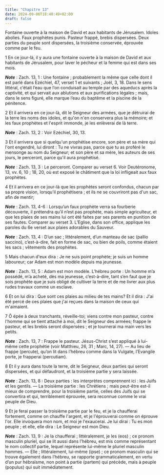 ```yaml
---
title: "Chapitre 13"
date: 2024-09-06T18:40:49+02:00
draft: false
---
```



Fontaine ouverte à la maison de David et aux habitants de Jérusalem.
Idoles abolies.
Faux prophètes punis.
Pasteur frappé, brebis dispersées.
Deux parties du peuple sont dispersées, la troisième conservée, éprouvée comme par le feu.


1 En ce jour-là, il y aura une fontaine ouverte à la maison de David et aux habitants de Jérusalem, pour laver le pécheur et la femme qui est dans ses mois.

***Note*** :  Zach. 13, 1 : Une fontaine ; probablement la même que celle dont il est parlé dans Ezéchiel, 47, verset 1 et suivants ; Joël, 3, 18. Dans le sens littéral, c’était l’eau que l’on conduisait au temple par des aqueducs après la captivité, et qui servait aux ablutions et aux purifications légales ; mais, dans le sens figuré, elle marque l’eau du baptême et la piscine de la pénitence.


2 Et il arrivera en ce jour-là, dit le Seigneur des armées, que je détruirai de la terre les noms des idoles, et qu'on n'en conservera plus la mémoire; et les faux prophètes et l'esprit immonde, je les enlèverai de là terre.

***Note*** :  Zach. 13, 2 : Voir Ezéchiel, 30, 13.

3 Et il arrivera que si quelqu'un prophétise encore, son père et sa mère qui l'ont engendré, lui diront : Tu ne vivras pas, parce que tu as proféré le mensonge au nom du Seigneur; et son père et sa mère, les auteurs de ses jours, le perceront, parce qu'il aura prophétisé.

***Note*** :  Zach. 13, 3 : Le perceront. Comparer au verset 6. Voir Deutéronome, 13, vv. 6, 10 ; 18, 20, où est exposé le châtiment que la loi infligeait aux faux prophètes.


4 Et il arrivera en ce jour-là que les prophètes seront confondus, chacun par sa propre vision, lorsqu'il prophétisera ; et ils ne se couvriront pas d'un sac, afin de mentir;

***Note*** :  Zach. 13, 4-6 : Lorsqu’un faux prophète verra sa fourberie découverte, il prétendra qu’il n’est pas prophète, mais simple agriculteur, et que les plaies de ses mains lui ont été faites par ses parents en punition de ses fautes. Comparer au verset 3. L’Eglise, dans son office, applique les paroles du 6e verset aux plaies adorables du Sauveur.

***Note*** :  Zach. 13, 4 : D’un sac ; littéralement, d’un manteau de sac (pallio saccino), c’est-à-dire, fait en forme de sac, ou bien de poils, comme étaient les sacs ; vêtements des prophètes.

5 Mais chacun d'eux dira : Je ne suis point prophète; je suis un homme laboureur; car Adam est mon modèle depuis ma jeunesse.

***Note*** :  Zach. 13, 5 : Adam est mon modèle. L’hébreu porte : Un homme m’a possédé, m’a acheté, dès ma jeunesse, c’est-à-dire, tant s’en faut que je sois prophète que je suis obligé de cultiver la terre et de me livrer aux plus rudes travaux comme un esclave.

6 Et on lui dira : Que sont ces plaies au milieu de tes mains? Et il dira : J'ai été percé de ces plaies que j'ai reçues dans la maison de ceux qui m'aimaient.


7 Ô épée à deux tranchants, réveille-toi; viens contre mon pasteur, contre l'homme qui se tient attaché à moi, dit le Seigneur des armées; frappe le pasteur, et les brebis seront dispersées ; et je tournerai ma main vers les petits.

***Note*** :  Zach. 13, 7 : Frappe le pasteur. Jésus-Christ s’est appliqué à lui-même cette prophétie (voir Matthieu, 26, 31 ; Marc, 14, 27). ― Au lieu de frappe (percute), qu’on lit dans l’hébreu comme dans la Vulgate, l’Evangile porte, je frapperai (percutiam).

8 Et il y aura dans toute la terre, dit le Seigneur, deux parties qui seront dispersées, et qui défaudront, et la troisième partie y sera laissée.

***Note*** :  Zach. 13, 8 : Deux parties : les interprètes comprennent ici : les Juifs et les gentils. ― La troisième partie : les Chrétiens ; mais peut-être est-il mieux de comprendre, pour la troisième partie, celles des Juifs qui se convertira et qui, terriblement éprouvée, sera reconnue comme le vrai peuple de Dieu.

9 Et je ferai passer la troisième partie par le feu, et je la chaufferai fortement, comme on chauffe l'argent, et je l'éprouverai comme on éprouve l'or. Elle invoquera mon nom, et moi je l'exaucerai. Je lui dirai : Tu es mon peuple ; et elle, elle dira : Le Seigneur est mon Dieu.

***Note*** :  Zach. 13, 9 : Je la chaufferai ; littéralement, je les (eos) ; ce pronom masculin pluriel, qui se lit aussi dans l’hébreu, est mis comme représentant le nom collectif partie, lequel représente lui-même le pluriel masculin hommes. ― Elle ; littéralement, lui-même (ipse) ; ce pronom masculin qui se trouve également dans l’hébreu, se rapporte grammaticalement, en vertu d’un pur hébraïsme, non point à partie (partem) qui précède, mais à peuple (populus) qui suit immédiatement.

